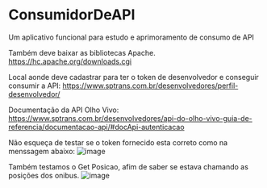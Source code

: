 # ConsumidorDeAPI
Um aplicativo funcional para estudo e aprimoramento de consumo de API

Também deve baixar as bibliotecas Apache.
https://hc.apache.org/downloads.cgi

Local aonde deve cadastrar para ter o token de desenvolvedor e conseguir consumir a API:
https://www.sptrans.com.br/desenvolvedores/perfil-desenvolvedor/

Documentação da API Olho Vivo:
https://www.sptrans.com.br/desenvolvedores/api-do-olho-vivo-guia-de-referencia/documentacao-api/#docApi-autenticacao

Não esqueça de testar se o token fornecido esta correto como na menssagem abaixo:
![image](https://user-images.githubusercontent.com/58008758/190711013-b9aef808-9b27-4c08-b29a-23254d1003d6.png)

Também testamos o Get Posicao, afim de saber se estava chamando as posições dos onibus.
![image](https://user-images.githubusercontent.com/58008758/190712531-66b656b5-8de1-4903-bf63-245832cf52de.png)


